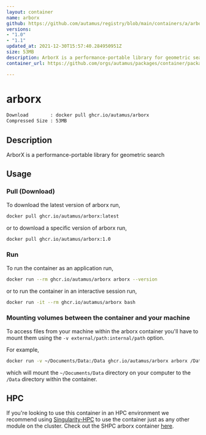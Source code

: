 ```yaml
---
layout: container
name: arborx
github: https://github.com/autamus/registry/blob/main/containers/a/arborx/spack.yaml
versions:
- "1.0"
- "1.1"
updated_at: 2021-12-30T15:57:40.284950951Z
size: 53MB
description: ArborX is a performance-portable library for geometric search
container_url: https://github.com/orgs/autamus/packages/container/package/arborx

---
```

# arborx
```bash 
Download        : docker pull ghcr.io/autamus/arborx
Compressed Size : 53MB
```

## Description
ArborX is a performance-portable library for geometric search

## Usage
### Pull (Download)
To download the latest version of arborx run,

```bash
docker pull ghcr.io/autamus/arborx:latest
```

or to download a specific version of arborx run,

```bash
docker pull ghcr.io/autamus/arborx:1.0
```
### Run
To run the container as an application run,
```bash
docker run --rm ghcr.io/autamus/arborx arborx --version
```

or to run the container in an interactive session run,
```bash
docker run -it --rm ghcr.io/autamus/arborx bash
```

### Mounting volumes between the container and your machine
To access files from your machine within the arborx container you'll have to mount them using the `-v external/path:internal/path` option.

For example,
```bash
docker run -v ~/Documents/Data:/Data ghcr.io/autamus/arborx arborx /Data/myData.csv
```
which will mount the `~/Documents/Data` directory on your computer to the `/Data` directory within the container.

## HPC
If you're looking to use this container in an HPC environment we recommend using [Singularity-HPC](https://singularity-hpc.readthedocs.io) to use the container just as any other module on the cluster. Check out the SHPC arborx container [here](https://singularityhub.github.io/singularity-hpc/r/ghcr.io-autamus-arborx/).